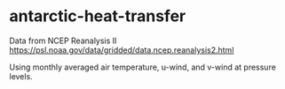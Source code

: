 # antarctic-heat-transfer

Data from NCEP Reanalysis II
https://psl.noaa.gov/data/gridded/data.ncep.reanalysis2.html

Using monthly averaged air temperature, u-wind, and v-wind at pressure levels.